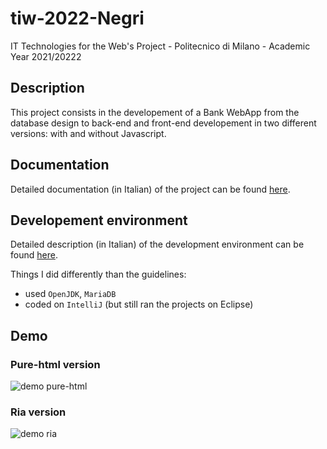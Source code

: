 # tiw-2022-Negri
IT Technologies for the Web's Project - Politecnico di Milano - Academic Year 2021/20222

## Description
This project consists in the developement of a Bank WebApp from the database design to back-end and front-end developement in two different versions: with and without Javascript.

## Documentation
Detailed documentation (in Italian) of the project can be found [here](https://github.com/riccardo-negri/tiw-2022-Negri/tree/main/docs/documentation.pdf).

## Developement environment
Detailed description (in Italian) of the development environment can be found [here](https://github.com/riccardo-negri/tiw-2022-Negri/tree/main/specs/setup-dev-env.pdf).

Things I did differently than the guidelines: 
- used `OpenJDK`, `MariaDB`
- coded on `IntelliJ` (but still ran the projects on Eclipse)

## Demo
### Pure-html version
![demo pure-html](.github/assets/demo-pure-html.gif)
### Ria version
![demo ria](.github/assets/demo-ria.gif)